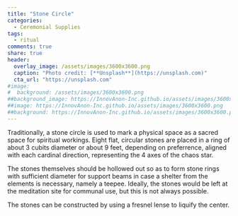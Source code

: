 ```yaml
---
title: "Stone Circle"
categories:
  - Ceremonial Supplies
tags:
  - ritual
comments: true
share: true
header:
  overlay_image: /assets/images/3600x3600.png
  caption: "Photo credit: [**Unsplash**](https://unsplash.com)"
  cta_url: "https://unsplash.com"
#image:
#  background: /assets/images/3600x3600.png
##background_image: https://InnovAnon-Inc.github.io/assets/images/3600x3600.png
##image: https://InnovAnon-Inc.github.io/assets/images/3600x3600.png
##background: https://InnovAnon-Inc.github.io/assets/images/3600x3600.png
---
```


Traditionally, a stone circle is used to mark a physical space
as a sacred space for spiritual workings.
Eight flat, circular stones are placed in a ring
of about 3 cubits diameter or about 9 feet,
depending on preferrence,
aligned with each cardinal direction,
representing the 4 axes of the chaos star.

The stones themselves should be hollowed out so as to form stone rings
with sufficient diameter for support beams in case a shelter from the elements
is necessary, namely a teepee.
Ideally, the stones would be left at the meditation site
for communal use, but this is not always possible.

The stones can be constructed by using a fresnel lense to liquify the center.

